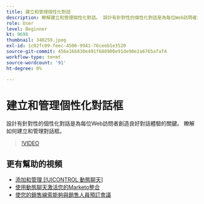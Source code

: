 ```yaml
---
title: 建立和管理個性化對話
description: 瞭解建立和管理個性化對話。 設計有針對性的個性化對話是為每位Web訪問者創造良好對話體驗的關鍵。
role: User
level: Beginner
kt: 9698
thumbnail: 340259.jpeg
exl-id: 1c02fc09-feec-4506-9941-76ceeb1e3520
source-git-commit: 456e16b830e491f688900e91de90e2a6765afaf4
workflow-type: tm+mt
source-wordcount: '91'
ht-degree: 0%

---
```


# 建立和管理個性化對話框

設計有針對性的個性化對話是為每位Web訪問者創造良好對話體驗的關鍵。 瞭解如何建立和管理對話框。

>[!VIDEO](https://video.tv.adobe.com/v/340259/?quality=12&learn=on)

## 更有幫助的視頻

* [添加和管理 [!UICONTROL 動態聊天]](user-management.md)
* [使用動態聊天激活您的Marketo整合](marketo-integration.md)
* [使您的銷售線索能夠與銷售人員預訂會議](meeting-booking.md)
